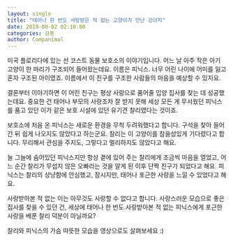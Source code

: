 ```yaml
---
layout: single
title: "태어나 한 번도 사랑받은 적 없는 고양이가 만난 강아지"
date: 2019-09-02 02:10:00
categories: 감동
author: Companimal
---
```


미국 플로리다에 있는 선 코스트 동물 보호소의 이야기입니다. 어느 날 아주 작은 아기 고양이 한 마리가 구조되어 들어왔는데요. 이름은 피닉스. 너무 어린 나이에 어미를 잃고 혼자 구조된 아이였죠. 이름에서 이 친구를 구조한 사람들의 마음을 예상할 수 있지요.

결론부터 이야기하면 이 어린 친구는 평상 사랑으로 품어줄 입양 집사를 찾는 데 성공했는데요. 중요한 건 태어나 부모의 사랑조차 잘 받지 못해 세상 모든 게 무서웠던 피닉스를 품고 있던 이가 같은 보호 시설에 있던 유기견 찰리였다는 것이죠.

보호소에 처음 온 피닉스는 새로운 환경을 무척 두려워했다고 합니다. 구석을 찾아 들어간 뒤 쉽게 나오지도 않았다고 하는군요. 찰리는 이 고양이를 참을성있게 기다렸다고 합니다. 무리해서 관심을 주지도, 그렇다고 멀리하지도 않았다고 해요.

늘 그늘에 숨어있던 피닉스지만 항상 곁에 있어 주는 찰리에게 조금씩 마음을 열었고, 어느 순간 찰리가 무섭지 않은 오빠라는 것을 알게 된 이후 단짝 친구가 되었다고 해요. 피닉스는 찰리의 상냥함에 안심했고, 잠시지만, 태어나 포근한 사랑을 느낄 수 있었다고 해요.

사랑받아본 적 없는 이는 아무것도 사랑할 수 없다고 합니다. 사랑스러운 모습으로 좋은 집사를 찾을 수 있던 건, 세상에 태어나 한 번도 사랑받아본 적 없는 피닉스에게 포근한 사랑을 베푼 찰리 덕분이 아닐까요?

찰리와 피닉스의 가슴 따뜻한 모습을 영상으로도 살펴보세요 :)
